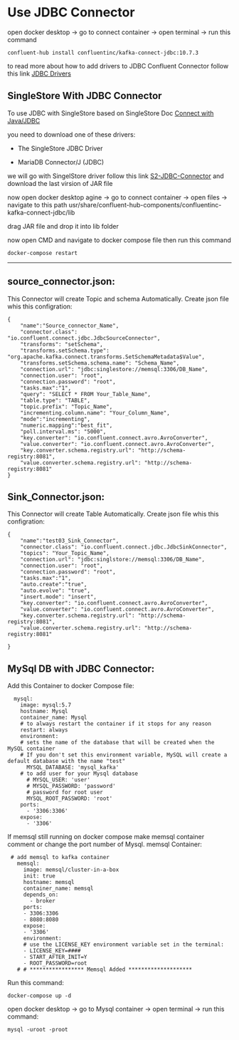 # Use JDBC Connector
open docker desktop -> go to connect container -> open terminal -> run this command
```
confluent-hub install confluentinc/kafka-connect-jdbc:10.7.3
```
to read more about how to add drivers to JDBC Confluent Connector follow this link [JDBC Drivers](https://docs.confluent.io/kafka-connectors/jdbc/current/jdbc-drivers.html)

## SingleStore With JDBC Connector

To use JDBC with SingleStore based on SingleStore Doc [Connect with Java/JDBC](https://docs.singlestore.com/managed-service/en/developer-resources/connect-with-application-development-tools/connect-with-java-jdbc.html#:~:text=Check%20it%20out-,Connect%20with%20Java/JDBC,-You%20can%20connect) 

you need to download one of these drivers:

- The SingleStore JDBC Driver

- MariaDB Connector/J (JDBC)

we will go with SingelStore driver 
follow this link [S2-JDBC-Connector](https://github.com/memsql/S2-JDBC-Connector/releases) and download the last virsion of JAR file

now open docker desktop agine -> go to connect container -> open files -> navigate to this path usr/share/confluent-hub-components/confluentinc-kafka-connect-jdbc/lib 

drag JAR file and drop it into lib folder 

now open CMD and navigate to docker compose file then run this command 
```
docker-compose restart
```

---------------
## source_connector.json:
This Connector will create Topic and schema Automatically.
Create json file whis this configration:
```
{
    "name":"Source_connector_Name",
    "connector.class": "io.confluent.connect.jdbc.JdbcSourceConnector",
    "transforms": "setSchema",
    "transforms.setSchema.type": "org.apache.kafka.connect.transforms.SetSchemaMetadata$Value",
    "transforms.setSchema.schema.name": "Schema_Name",
    "connection.url": "jdbc:singlestore://memsql:3306/DB_Name",
    "connection.user": "root",
    "connection.password": "root",
    "tasks.max":"1",
    "query": "SELECT * FROM Your_Table_Name",
    "table.type": "TABLE",
    "topic.prefix": "Topic_Name",
    "incrementing.column.name": "Your_Column_Name",
    "mode":"incrementing",
    "numeric.mapping":"best_fit",
    "poll.interval.ms": "5000",
    "key.converter": "io.confluent.connect.avro.AvroConverter",
    "value.converter": "io.confluent.connect.avro.AvroConverter",
    "key.converter.schema.registry.url": "http://schema-registry:8081",
    "value.converter.schema.registry.url": "http://schema-registry:8081"
}
```
## Sink_Connector.json:
This Connector will create Table Automatically.
Create json file whis this configration:
```
{
    "name":"test03_Sink_Connector",
    "connector.class": "io.confluent.connect.jdbc.JdbcSinkConnector",
    "topics": "Your_Topic_Name",
    "connection.url": "jdbc:singlstore://memsql:3306/DB_Name",
    "connection.user": "root",
    "connection.password": "root",
    "tasks.max":"1",
    "auto.create":"true",
    "auto.evolve": "true",
    "insert.mode": "insert",
    "key.converter": "io.confluent.connect.avro.AvroConverter",
    "value.converter": "io.confluent.connect.avro.AvroConverter",
    "key.converter.schema.registry.url": "http://schema-registry:8081",
    "value.converter.schema.registry.url": "http://schema-registry:8081"

}
```
## MySql DB with JDBC Connector:
Add this Container to docker Compose file:
```
  mysql:
    image: mysql:5.7
    hostname: Mysql
    container_name: Mysql
    # to always restart the container if it stops for any reason
    restart: always
    environment:
    # sets the name of the database that will be created when the MySQL container
    # If you don't set this environment variable, MySQL will create a default database with the name "test"
      MYSQL_DATABASE: 'mysql_kafka'
    # to add user for your Mysql database
      # MYSQL_USER: 'user'
      # MYSQL_PASSWORD: 'password'
      # password for root user
      MYSQL_ROOT_PASSWORD: 'root'
    ports:
      - '3306:3306'
    expose:
      - '3306'
```
If memsql still running on docker compose make memsql container comment or change the port number of Mysql.
memsql Container:
```
 # add memsql to kafka container 
   memsql:
     image: memsql/cluster-in-a-box
     init: true
     hostname: memsql
     container_name: memsql
     depends_on:
       - broker
     ports:
     - 3306:3306
     - 8080:8080
     expose:
     - '3306'
     environment:
     # use the LICENSE_KEY environment variable set in the terminal:
     - LICENSE_KEY=####
     - START_AFTER_INIT=Y
     - ROOT_PASSWORD=root
   # # ***************** Memsql Added ********************
```
Run this command:
```
docker-compose up -d
```
open docker desktop -> go to Mysql container -> open terminal -> run this command:
```
mysql -uroot -proot
```
